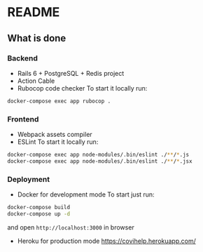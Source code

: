 # README

## What is done

### Backend

- Rails 6 + PostgreSQL + Redis project
- Action Cable
- Rubocop code checker
To start it locally run:
```bash
docker-compose exec app rubocop .
```

### Frontend

- Webpack assets compiler 
- ESLint
To start it locally run:
```bash
docker-compose exec app node-modules/.bin/eslint ./**/*.js
docker-compose exec app node-modules/.bin/eslint ./**/*.jsx
```

### Deployment

- Docker for development mode
To start just run:
```bash
docker-compose build
docker-compose up -d
```
and open `http://localhost:3000` in browser

- Heroku for production mode
https://covihelp.herokuapp.com/



